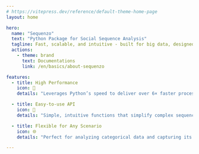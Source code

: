 ```yaml
---
# https://vitepress.dev/reference/default-theme-home-page
layout: home

hero:
  name: "Sequenzo"
  text: "Python Package for Social Sequence Analysis"
  tagline: Fast, scalable, and intuitive - built for big data, designed for every discipline.
  actions:
    - theme: brand
      text: Documentations
      link: /en/basics/about-sequenzo

features:
  - title: High Performance
    icon: 🚀
    details: "Leverages Python’s speed to deliver over 6× faster processing than R-based tools."

  - title: Easy-to-use API
    icon: 🎯
    details: "Simple, intuitive functions that simplify complex sequence analysis."

  - title: Flexible for Any Scenario
    icon: 🌐
    details: "Perfect for analyzing categorical data and capturing its evolution — across research, policy, or business."

---
```


